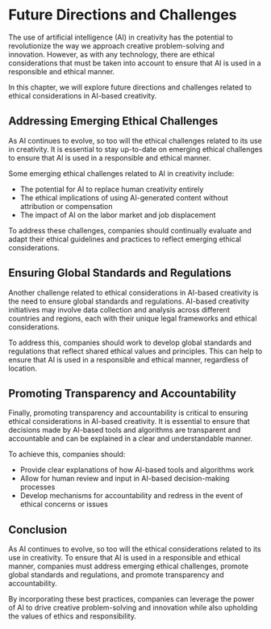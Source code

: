 Future Directions and Challenges
========================================================

The use of artificial intelligence (AI) in creativity has the potential to revolutionize the way we approach creative problem-solving and innovation. However, as with any technology, there are ethical considerations that must be taken into account to ensure that AI is used in a responsible and ethical manner.

In this chapter, we will explore future directions and challenges related to ethical considerations in AI-based creativity.

Addressing Emerging Ethical Challenges
--------------------------------------

As AI continues to evolve, so too will the ethical challenges related to its use in creativity. It is essential to stay up-to-date on emerging ethical challenges to ensure that AI is used in a responsible and ethical manner.

Some emerging ethical challenges related to AI in creativity include:

* The potential for AI to replace human creativity entirely
* The ethical implications of using AI-generated content without attribution or compensation
* The impact of AI on the labor market and job displacement

To address these challenges, companies should continually evaluate and adapt their ethical guidelines and practices to reflect emerging ethical considerations.

Ensuring Global Standards and Regulations
-----------------------------------------

Another challenge related to ethical considerations in AI-based creativity is the need to ensure global standards and regulations. AI-based creativity initiatives may involve data collection and analysis across different countries and regions, each with their unique legal frameworks and ethical considerations.

To address this, companies should work to develop global standards and regulations that reflect shared ethical values and principles. This can help to ensure that AI is used in a responsible and ethical manner, regardless of location.

Promoting Transparency and Accountability
-----------------------------------------

Finally, promoting transparency and accountability is critical to ensuring ethical considerations in AI-based creativity. It is essential to ensure that decisions made by AI-based tools and algorithms are transparent and accountable and can be explained in a clear and understandable manner.

To achieve this, companies should:

* Provide clear explanations of how AI-based tools and algorithms work
* Allow for human review and input in AI-based decision-making processes
* Develop mechanisms for accountability and redress in the event of ethical concerns or issues

Conclusion
----------

As AI continues to evolve, so too will the ethical considerations related to its use in creativity. To ensure that AI is used in a responsible and ethical manner, companies must address emerging ethical challenges, promote global standards and regulations, and promote transparency and accountability.

By incorporating these best practices, companies can leverage the power of AI to drive creative problem-solving and innovation while also upholding the values of ethics and responsibility.
